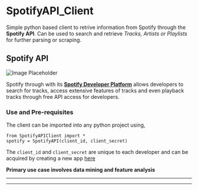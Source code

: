 # SpotifyAPI_Client
 



Simple python based client to retrive information from Spotify through the **Spotify API**. Can be used to search and retrieve *Tracks, Artists or Playlists* for further parsing or scraping.

## Spotify API

![Image Placeholder](https://pbs.twimg.com/media/DfoiwR3X0AEsmQB.png)

Spotify through with its [**Spotify Developer Platform**](https://developer.spotify.com/) allows  developers to search for tracks, access extensive features of tracks and even playback tracks through free API access for developers.

### Use and Pre-requisites

 The client can be imported into any python project using,
 ```
 from SpotifyAPIClient import *
 spotify = SpotifyAPI(client_id, client_secret)
 ```
 The `client_id` and `client_secret` are unique to each developer and can be acquired by creating a new app [here](https://developer.spotify.com/dashboard/applications)
 
 **Primary use case involves data mining and feature analysis**
 
 ---
 ---